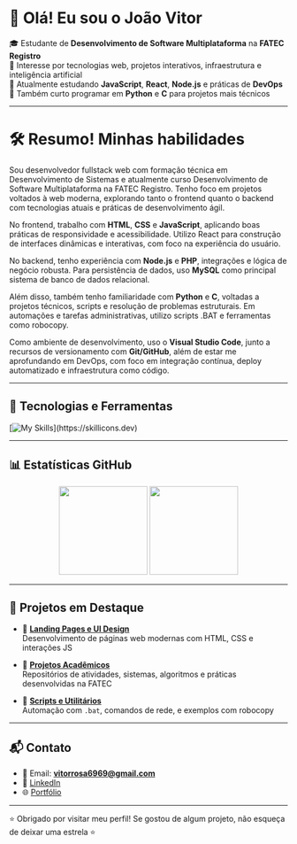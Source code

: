 # 👋 Olá! Eu sou o João Vitor

🎓 Estudante de **Desenvolvimento de Software Multiplataforma** na **FATEC Registro**  
🧪 Interesse por tecnologias web, projetos interativos, infraestrutura e inteligência artificial  
🌱 Atualmente estudando **JavaScript**, **React**, **Node.js** e práticas de **DevOps**  
🐍 Também curto programar em **Python** e **C** para projetos mais técnicos

---

# 🛠️ Resumo! Minhas habilidades

Sou desenvolvedor fullstack web com formação técnica em Desenvolvimento de Sistemas e atualmente curso Desenvolvimento de Software Multiplataforma na FATEC Registro. Tenho foco em projetos voltados à web moderna, explorando tanto o frontend quanto o backend com tecnologias atuais e práticas de desenvolvimento ágil.

No frontend, trabalho com **HTML**, **CSS** e **JavaScript**, aplicando boas práticas de responsividade e acessibilidade. Utilizo React para construção de interfaces dinâmicas e interativas, com foco na experiência do usuário.

No backend, tenho experiência com **Node.js** e **PHP**, integrações e lógica de negócio robusta. Para persistência de dados, uso **MySQL** como principal sistema de banco de dados relacional.

Além disso, também tenho familiaridade com **Python** e **C**, voltadas a projetos técnicos, scripts e resolução de problemas estruturais. Em automações e tarefas administrativas, utilizo scripts .BAT e ferramentas como robocopy.

Como ambiente de desenvolvimento, uso o **Visual Studio Code**, junto a recursos de versionamento com **Git/GitHub**, além de estar me aprofundando em DevOps, com foco em integração contínua, deploy automatizado e infraestrutura como código.

---

## 🔧 Tecnologias e Ferramentas

[![My Skills](https://skillicons.dev/icons?i=c,visualstudio,php,mysql,javascript,html,css,)](https://skillicons.dev)

---

## 📊 Estatísticas GitHub

<p align="center">
  <img height="160em" src="https://github-readme-stats.vercel.app/api?username=JaoVitor7b&show_icons=true&theme=radical" />
  <img height="160em" src="https://github-readme-stats.vercel.app/api/top-langs/?username=JaoVitor7b&layout=compact&theme=radical"/>
</p>

---

## 🚀 Projetos em Destaque

- 🎨 **[Landing Pages e UI Design](https://github.com/JaoVitor7b/landing-page-css)**  
  Desenvolvimento de páginas web modernas com HTML, CSS e interações JS
  
- 🧠 **[Projetos Acadêmicos](https://github.com/JaoVitor7b?tab=repositories)**  
  Repositórios de atividades, sistemas, algoritmos e práticas desenvolvidas na FATEC

- 🧰 **[Scripts e Utilitários](https://github.com/JaoVitor7b/robocopy-bat)**  
  Automação com `.bat`, comandos de rede, e exemplos com robocopy

---

## 📬 Contato

- 📧 Email: **vitorrosa6969@gmail.com**  
- 💼 [LinkedIn](https://www.linkedin.com/in/jo%C3%A3o-vitor-rosa-028506308?utm_source=share&utm_campaign=share_via&utm_content=profile&utm_medium=android_app)  
- 🌐 [Portfólio](https://jaovitor7b.github.io/mobile/index.html)

---

⭐ Obrigado por visitar meu perfil! Se gostou de algum projeto, não esqueça de deixar uma estrela ⭐
